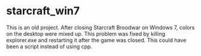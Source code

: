 # starcraft_win7
This is an old project.
After closing Starcraft Broodwar on Windows 7,
colors on the desktop were mixed up.
This problem was fixed by killing explorer.exe
and restarting it after the game was closed.
This could have been a script instead of using cpp.
